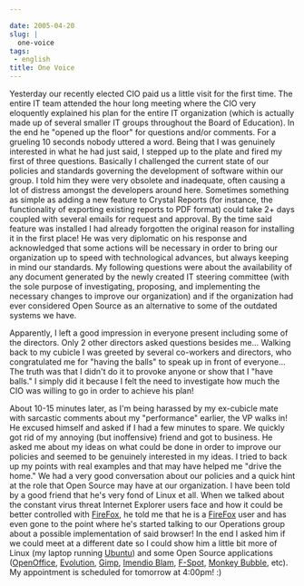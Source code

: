 ```yaml
---

date: 2005-04-20
slug: |
  one-voice
tags:
 - english
title: One Voice
---
```


Yesterday our recently elected CIO paid us a little visit for the first
time. The entire IT team attended the hour long meeting where the CIO
very eloquently explained his plan for the entire IT organization (which
is actually made up of several smaller IT groups throughout the Board of
Education). In the end he "opened up the floor" for questions and/or
comments. For a grueling 10 seconds nobody uttered a word. Being that I
was genuinely interested in what he had just said, I stepped up to the
plate and fired my first of three questions. Basically I challenged the
current state of our policies and standards governing the development of
software within our group. I told him they were very obsolete and
inadequate, often causing a lot of distress amongst the developers
around here. Sometimes something as simple as adding a new feature to
Crystal Reports (for instance, the functionality of exporting existing
reports to PDF format) could take 2+ days coupled with several emails
for request and approval. By the time said feature was installed I had
already forgotten the original reason for installing it in the first
place! He was very diplomatic on his response and acknowledged that some
actions will be necessary in order to bring our organization up to speed
with technological advances, but always keeping in mind our standards.
My following questions were about the availability of any document
generated by the newly created IT steering committee (with the sole
purpose of investigating, proposing, and implementing the necessary
changes to improve our organization) and if the organization had ever
considered Open Source as an alternative to some of the outdated systems
we have.

Apparently, I left a good impression in everyone present including some
of the directors. Only 2 other directors asked questions besides me...
Walking back to my cubicle I was greeted by several co-workers and
directors, who congratulated me for "having the balls" to speak up in
front of everyone... The truth was that I didn't do it to provoke anyone
or show that I "have balls." I simply did it because I felt the need to
investigate how much the CIO was willing to go in order to achieve his
plan!

About 10-15 minutes later, as I'm being harassed by my ex-cubicle mate
with sarcastic comments about my "performance" earlier, the VP walks in!
He excused himself and asked if I had a few minutes to spare. We quickly
got rid of my annoying (but inoffensive) friend and got to business. He
asked me about my ideas on what could be done in order to improve our
policies and seemed to be genuinely interested in my ideas. I tried to
back up my points with real examples and that may have helped me "drive
the home." We had a very good conversation about our policies and a
quick hint at the role that Open Source may have at our organization. I
have been told by a good friend that he's very fond of Linux et all.
When we talked about the constant virus threat Internet Explorer users
face and how it could be better controlled with
[FireFox](http://www.mozilla.org/products/firefox/), he told me that he
is a [FireFox](http://www.mozilla.org/products/firefox/) user and has
even gone to the point where he's started talking to our Operations
group about a possible implementation of said browser! In the end I
asked him if we could meet at a different date so I could show him a
little bit more of Linux (my laptop running
[Ubuntu](http://www.ubuntulinux.org)) and some Open Source applications
([OpenOffice](http://www.openoffice.org/),
[Evolution](http://www.gnome.org/projects/evolution),
[Gimp](http://www.gimp.org/), [Imendio
Blam](http://www.imendio.com/projects/blam/),
[F-Spot](http://www.gnome.org/projects/f-spot), [Monkey
Bubble](http://home.gna.org/monkeybubble/screenshots.html), etc). My
appointment is scheduled for tomorrow at 4:00pm! :)
